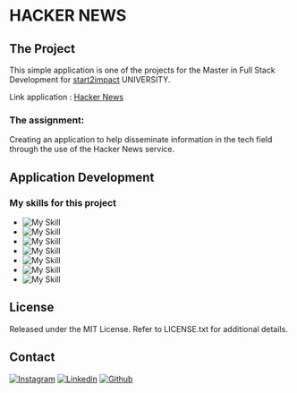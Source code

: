 # HACKER NEWS

## The Project
This simple application is one of the projects for the Master in Full Stack Development for [start2impact](https://www.start2impact.it/) UNIVERSITY.

Link application : <a href="https://lorycaste98.github.io/javascript-advanced/" target="_blank">Hacker News</a>

### The assignment:

Creating an application to help disseminate information in the tech field through the use of the Hacker News service.

## Application Development

### My skills for this project

- ![My Skill](https://skillicons.dev/icons?i=html) 
- ![My Skill](https://skillicons.dev/icons?i=css)
- ![My Skill](https://skillicons.dev/icons?i=js)
- ![My Skill](https://skillicons.dev/icons?i=tailwind)
- ![My Skill](https://skillicons.dev/icons?i=webpack)
- ![My Skill](https://skillicons.dev/icons?i=nodejs)
- ![My Skill](https://skillicons.dev/icons?i=git)


## License

Released under the MIT License. Refer to LICENSE.txt for additional details.


## Contact

[![Instagram](https://skillicons.dev/icons?i=instagram)](https://www.instagram.com/lorycastelletti/) 
[![Linkedin](https://skillicons.dev/icons?i=linkedin)](https://www.linkedin.com/in/lorenzo-castelletti-532b9b191/) 
[![Github](https://skillicons.dev/icons?i=github)](https://github.com/Lorycaste98)
